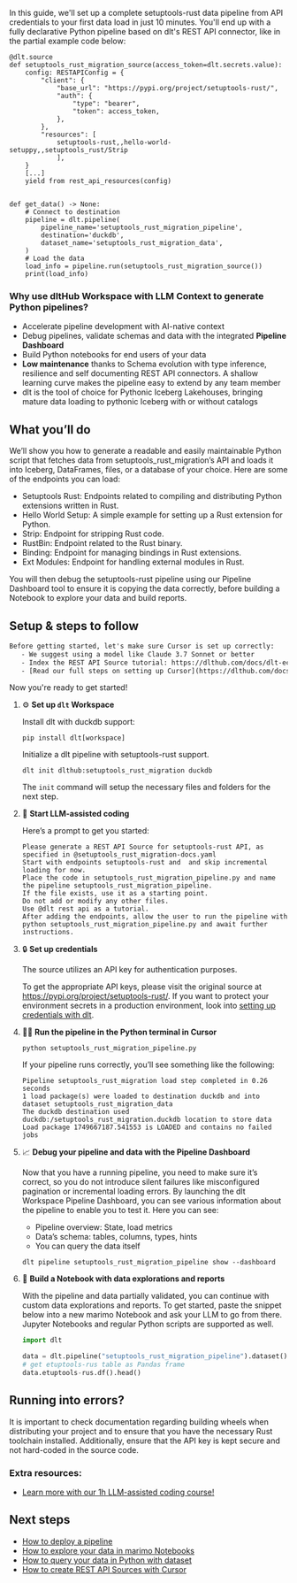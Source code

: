 In this guide, we'll set up a complete setuptools-rust data pipeline from API credentials to your first data load in just 10 minutes. You'll end up with a fully declarative Python pipeline based on dlt's REST API connector, like in the partial example code below:

```python-outcome
@dlt.source
def setuptools_rust_migration_source(access_token=dlt.secrets.value):
    config: RESTAPIConfig = {
        "client": {
            "base_url": "https://pypi.org/project/setuptools-rust/",
            "auth": {
                "type": "bearer",
                "token": access_token,
            },
        },
        "resources": [
            setuptools-rust,,hello-world-setuppy,,setuptools_rust/Strip
            ],
    }
    [...]
    yield from rest_api_resources(config)


def get_data() -> None:
    # Connect to destination
    pipeline = dlt.pipeline(
        pipeline_name='setuptools_rust_migration_pipeline',
        destination='duckdb',
        dataset_name='setuptools_rust_migration_data', 
    )
    # Load the data
    load_info = pipeline.run(setuptools_rust_migration_source())
    print(load_info) 
```

### Why use dltHub Workspace with LLM Context to generate Python pipelines?

- Accelerate pipeline development with AI-native context
- Debug pipelines, validate schemas and data with the integrated **Pipeline Dashboard**
- Build Python notebooks for end users of your data
- **Low maintenance** thanks to Schema evolution with type inference, resilience and self documenting REST API connectors. A shallow learning curve makes the pipeline easy to extend by any team member
- dlt is the tool of choice for Pythonic Iceberg Lakehouses, bringing mature data loading to pythonic Iceberg with or without catalogs

## What you’ll do

We’ll show you how to generate a readable and easily maintainable Python script that fetches data from setuptools_rust_migration’s API and loads it into Iceberg, DataFrames, files, or a database of your choice. Here are some of the endpoints you can load:

- Setuptools Rust: Endpoints related to compiling and distributing Python extensions written in Rust.
- Hello World Setup: A simple example for setting up a Rust extension for Python.
- Strip: Endpoint for stripping Rust code.
- RustBin: Endpoint related to the Rust binary.
- Binding: Endpoint for managing bindings in Rust extensions.
- Ext Modules: Endpoint for handling external modules in Rust.

You will then debug the setuptools-rust pipeline using our Pipeline Dashboard tool to ensure it is copying the data correctly, before building a Notebook to explore your data and build reports.

## Setup & steps to follow

```default
Before getting started, let's make sure Cursor is set up correctly:
   - We suggest using a model like Claude 3.7 Sonnet or better
   - Index the REST API Source tutorial: https://dlthub.com/docs/dlt-ecosystem/verified-sources/rest_api/ and add it to context as **@dlt rest api**
   - [Read our full steps on setting up Cursor](https://dlthub.com/docs/dlt-ecosystem/llm-tooling/cursor-restapi#23-configuring-cursor-with-documentation)
```

Now you're ready to get started!

1. ⚙️ **Set up `dlt` Workspace**
    
    Install dlt with duckdb support:
    ```shell
    pip install dlt[workspace]
    ```

    Initialize a dlt pipeline with setuptools-rust support.
    ```shell
    dlt init dlthub:setuptools_rust_migration duckdb
    ```

    The `init` command will setup the necessary files and folders for the next step.
    
2. 🤠 **Start LLM-assisted coding**
    
    Here’s a prompt to get you started:
    
    ```prompt
    Please generate a REST API Source for setuptools-rust API, as specified in @setuptools_rust_migration-docs.yaml 
    Start with endpoints setuptools-rust and  and skip incremental loading for now. 
    Place the code in setuptools_rust_migration_pipeline.py and name the pipeline setuptools_rust_migration_pipeline. 
    If the file exists, use it as a starting point. 
    Do not add or modify any other files. 
    Use @dlt rest api as a tutorial. 
    After adding the endpoints, allow the user to run the pipeline with python setuptools_rust_migration_pipeline.py and await further instructions.
    ```

    
3. 🔒 **Set up credentials** 
    
    The source utilizes an API key for authentication purposes.
    
    To get the appropriate API keys, please visit the original source at https://pypi.org/project/setuptools-rust/.
    If you want to protect your environment secrets in a production environment, look into [setting up credentials with dlt](https://dlthub.com/docs/walkthroughs/add_credentials).
    
4. 🏃‍♀️ **Run the pipeline in the Python terminal in Cursor**
    
    ```shell
    python setuptools_rust_migration_pipeline.py
    ```
    
    If your pipeline runs correctly, you’ll see something like the following:
    
    ```shell
    Pipeline setuptools_rust_migration load step completed in 0.26 seconds
    1 load package(s) were loaded to destination duckdb and into dataset setuptools_rust_migration_data
    The duckdb destination used duckdb:/setuptools_rust_migration.duckdb location to store data
    Load package 1749667187.541553 is LOADED and contains no failed jobs
    ```
    
5. 📈 **Debug your pipeline and data with the Pipeline Dashboard**

    Now that you have a running pipeline, you need to make sure it’s correct, so you do not introduce silent failures like misconfigured pagination or incremental loading errors. By launching the dlt Workspace Pipeline Dashboard, you can see various information about the pipeline to enable you to test it. Here you can see:
    - Pipeline overview: State, load metrics
    - Data’s schema: tables, columns, types, hints
    - You can query the data itself
    
    ```shell
    dlt pipeline setuptools_rust_migration_pipeline show --dashboard
    ```
    
6. 🐍 **Build a Notebook with data explorations and reports**

    With the pipeline and data partially validated, you can continue with custom data explorations and reports. To get started, paste the snippet below into a new marimo Notebook and ask your LLM to go from there. Jupyter Notebooks and regular Python scripts are supported as well.

    
    ```python
    import dlt

   data = dlt.pipeline("setuptools_rust_migration_pipeline").dataset()
   # get etuptools-rus table as Pandas frame
   data.etuptools-rus.df().head()
    ```

## Running into errors?

It is important to check documentation regarding building wheels when distributing your project and to ensure that you have the necessary Rust toolchain installed. Additionally, ensure that the API key is kept secure and not hard-coded in the source code.

### Extra resources:

- [Learn more with our 1h LLM-assisted coding course!](https://www.youtube.com/watch?v=GGid70rnJuM)

## Next steps

- [How to deploy a pipeline](https://dlthub.com/docs/walkthroughs/deploy-a-pipeline)
- [How to explore your data in marimo Notebooks](https://dlthub.com/docs/general-usage/dataset-access/marimo)
- [How to query your data in Python with dataset](https://dlthub.com/docs/general-usage/dataset-access/dataset)
- [How to create REST API Sources with Cursor](https://dlthub.com/docs/dlt-ecosystem/llm-tooling/cursor-restapi)